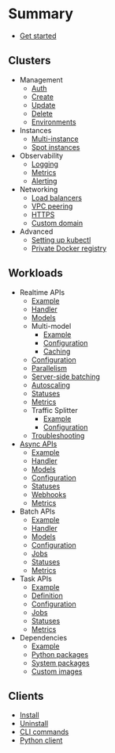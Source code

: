 # Summary

* [Get started](start.md)

## Clusters

* Management
  * [Auth](clusters/management/auth.md)
  * [Create](clusters/management/create.md)
  * [Update](clusters/management/update.md)
  * [Delete](clusters/management/delete.md)
  * [Environments](clusters/management/environments.md)
* Instances
  * [Multi-instance](clusters/instances/multi.md)
  * [Spot instances](clusters/instances/spot.md)
* Observability
  * [Logging](clusters/observability/logging.md)
  * [Metrics](clusters/observability/metrics.md)
  * [Alerting](clusters/observability/alerting.md)
* Networking
  * [Load balancers](clusters/networking/load-balancers.md)
  * [VPC peering](clusters/networking/vpc-peering.md)
  * [HTTPS](clusters/networking/https.md)
  * [Custom domain](clusters/networking/custom-domain.md)
* Advanced
  * [Setting up kubectl](clusters/advanced/kubectl.md)
  * [Private Docker registry](clusters/advanced/registry.md)

## Workloads

* Realtime APIs
  * [Example](workloads/realtime/example.md)
  * [Handler](workloads/realtime/handler.md)
  * [Models](workloads/realtime/models.md)
  * Multi-model
    * [Example](workloads/realtime/multi-model/example.md)
    * [Configuration](workloads/realtime/multi-model/configuration.md)
    * [Caching](workloads/realtime/multi-model/caching.md)
  * [Configuration](workloads/realtime/configuration.md)
  * [Parallelism](workloads/realtime/parallelism.md)
  * [Server-side batching](workloads/realtime/server-side-batching.md)
  * [Autoscaling](workloads/realtime/autoscaling.md)
  * [Statuses](workloads/realtime/statuses.md)
  * [Metrics](workloads/realtime/metrics.md)
  * Traffic Splitter
    * [Example](workloads/realtime/traffic-splitter/example.md)
    * [Configuration](workloads/realtime/traffic-splitter/configuration.md)
  * [Troubleshooting](workloads/realtime/troubleshooting.md)
* [Async APIs](workloads/async/async-apis.md)
  * [Example](workloads/async/example.md)
  * [Handler](workloads/async/handler.md)
  * [Models](workloads/async/models.md)
  * [Configuration](workloads/async/configuration.md)
  * [Statuses](workloads/async/statuses.md)
  * [Webhooks](workloads/async/webhooks.md)
  * [Metrics](workloads/async/metrics.md)
* Batch APIs
  * [Example](workloads/batch/example.md)
  * [Handler](workloads/batch/handler.md)
  * [Models](workloads/batch/models.md)
  * [Configuration](workloads/batch/configuration.md)
  * [Jobs](workloads/batch/jobs.md)
  * [Statuses](workloads/batch/statuses.md)
  * [Metrics](workloads/batch/metrics.md)
* Task APIs
  * [Example](workloads/task/example.md)
  * [Definition](workloads/task/definitions.md)
  * [Configuration](workloads/task/configuration.md)
  * [Jobs](workloads/task/jobs.md)
  * [Statuses](workloads/task/statuses.md)
  * [Metrics](workloads/task/metrics.md)
* Dependencies
  * [Example](workloads/dependencies/example.md)
  * [Python packages](workloads/dependencies/python-packages.md)
  * [System packages](workloads/dependencies/system-packages.md)
  * [Custom images](workloads/dependencies/images.md)

## Clients

* [Install](clients/install.md)
* [Uninstall](clients/uninstall.md)
* [CLI commands](clients/cli.md)
* [Python client](clients/python.md)
